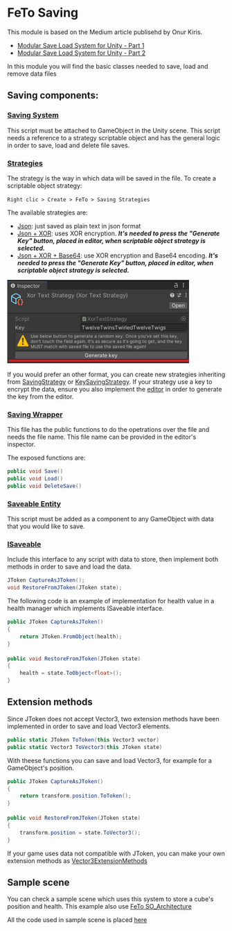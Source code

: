 # FeTo Saving

This module is based on the Medium article publisehd by Onur Kiris. 

- [Modular Save Load System for Unity - Part 1](https://medium.com/@onurkiris05/modular-save-load-system-for-unity-part-1-ad59a3d9754c) 
- [Modular Save Load System for Unity - Part 2](https://medium.com/@onurkiris05/modular-save-load-system-for-unity-part-2-24520b537bab)

In this module you will find the basic classes needed to save, load and remove data files

## Saving components:
### [Saving System](/Assets/FeTo/Saving/SavingSystem.cs)
This script must be attached to GameObject in the Unity scene.
This script needs a reference to a strategy scriptable object and has the general logic in order to save, load and delete file saves.
### [Strategies](/Assets/FeTo/Saving/Strategies)
The strategy is the way in which data will be saved in the file. To create a scriptable object strategy:

`Right clic > Create > FeTo > Saving Strategies`

The available strategies are:
- [Json](/Assets/FeTo/Saving/Strategies/JsonStrategy.cs): just saved as plain text in json format
- [Json + XOR](/Assets/FeTo/Saving/Strategies/XorStrategy.cs): uses XOR encryption. _**It's needed to press the "Generate Key" button, placed in editor, when scriptable object strategy is selected.**_
- [Json + XOR + Base64](/Assets/FeTo/Saving/Strategies/XorTextStrategy.cs): use XOR encryption and Base64 encoding. _**It's needed to press the "Generate Key" button, placed in editor, when scriptable object strategy is selected.**_

![Generate key button image {caption=Button placed in strategy to generate new key}](/Assets/FeTo/Saving/Media/GenerateKeyButton.png)

If you would prefer an other format, you can create new strategies inheriting from [SavingStrategy](/Assets/FeTo/Saving/Strategies/SavingStrategy.cs) or [KeySavingStrategy](/Assets/FeTo/Saving/Strategies/KeySavingStrategy.cs). If your strategy use a key to encrypt the data, ensure you also implement the [editor](/Assets/FeTo/Saving/Editor/XorStrategyEditor.cs) in order to generate the key from the editor.
### [Saving Wrapper](/Assets/FeTo/Saving/SavingWrapper.cs)
This file has the public functions to do the opetrations over the file and needs the file name. This file name can be provided in the editor's inspector.

The exposed functions are:

``` C#
public void Save()
public void Load()
public void DeleteSave()
```
### [Saveable Entity](/Assets/FeTo/Saving/SaveableEntity.cs)
This script must be added as a component to any GameObject with data that you would like to save. 
### [ISaveable](/Assets/FeTo/Saving/ISaveable.cs)
Include this interface to any script with data to store, then implement both methods in order to save and load the data.

``` c#
JToken CaptureAsJToken();
void RestoreFromJToken(JToken state);
```

The following code is an example of implementation for health value in a health manager which implements ISaveable interface.

``` c#
public JToken CaptureAsJToken()
{
    return JToken.FromObject(health);
}

public void RestoreFromJToken(JToken state)
{
    health = state.ToObject<float>();
}
```

## Extension methods
Since JToken does not accept Vector3, two extension methods have been implemented in order to save and load Vector3 elements.

``` c#
public static JToken ToToken(this Vector3 vector)
public static Vector3 ToVector3(this JToken state)
```

With theese functions you can save and load Vector3, for example for a GameObject's position.

``` c#
public JToken CaptureAsJToken()
{
    return transform.position.ToToken();
}

public void RestoreFromJToken(JToken state)
{
    transform.position = state.ToVector3();
}
```

If your game uses data not compatible with JToken, you can make your own extension methods as [Vector3ExtensionMethods](/Assets/FeTo/Saving/Vector3ExtensionMethods.cs)

## Sample scene
You can check a sample scene which uses this system to store a cube's position and health. This example also use [FeTo SO_Architecture](/Assets/FeTo/SO_Architecture)

All the code used in sample scene is placed [here](/Assets/SampleScenes/Saving/Code)